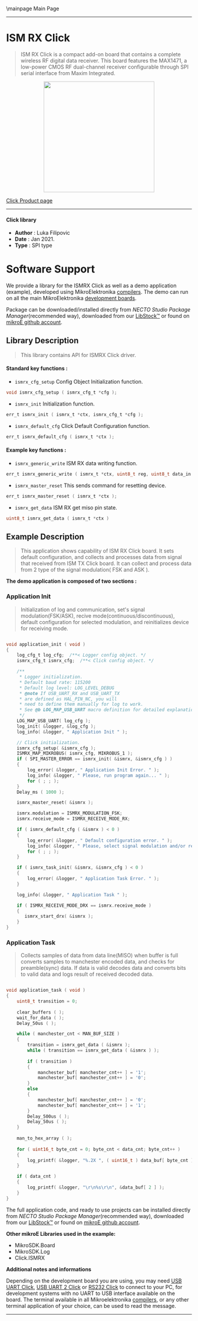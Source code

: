 \mainpage Main Page

---
# ISM RX Click

> ISM RX Click is a compact add-on board that contains a complete wireless RF digital data receiver. This board features the MAX1471, a low-power CMOS RF dual-channel receiver configurable through SPI serial interface from Maxim Integrated. 

<p align="center">
  <img src="https://download.mikroe.com/images/click_for_ide/ism_rx_click.png" height=300px>
</p>

[Click Product page](https://www.mikroe.com/ism-rx-click)

---


#### Click library

- **Author**        : Luka Filipovic
- **Date**          : Jan 2021.
- **Type**          : SPI type


# Software Support

We provide a library for the ISMRX Click
as well as a demo application (example), developed using MikroElektronika
[compilers](https://www.mikroe.com/necto-studio).
The demo can run on all the main MikroElektronika [development boards](https://www.mikroe.com/development-boards).

Package can be downloaded/installed directly from *NECTO Studio Package Manager*(recommended way), downloaded from our [LibStock&trade;](https://libstock.mikroe.com) or found on [mikroE github account](https://github.com/MikroElektronika/mikrosdk_click_v2/tree/master/clicks).

## Library Description

> This library contains API for ISMRX Click driver.

#### Standard key functions :

- `ismrx_cfg_setup` Config Object Initialization function.
```c
void ismrx_cfg_setup ( ismrx_cfg_t *cfg );
```

- `ismrx_init` Initialization function.
```c
err_t ismrx_init ( ismrx_t *ctx, ismrx_cfg_t *cfg );
```

- `ismrx_default_cfg` Click Default Configuration function.
```c
err_t ismrx_default_cfg ( ismrx_t *ctx );
```

#### Example key functions :

- `ismrx_generic_write` ISM RX data writing function.
```c
err_t ismrx_generic_write ( ismrx_t *ctx, uint8_t reg, uint8_t data_in )
```

- `ismrx_master_reset` This sends command for resetting device.
```c
err_t ismrx_master_reset ( ismrx_t *ctx );
```

- `ismrx_get_data` ISM RX get miso pin state.
```c
uint8_t ismrx_get_data ( ismrx_t *ctx )
```

## Example Description

> This application shows capability of ISM RX Click board. 
It sets default configuration, and collects and processes
data from signal that received from ISM TX Click board. 
It can collect and process data from 2 type of the signal 
modulation( FSK and ASK ).

**The demo application is composed of two sections :**

### Application Init

> Initialization of log and communication, set's signal 
modulation(FSK/ASK), recive mode(continuous/discontinuous), 
default configuration for selected modulation, and 
reinitializes device for receiving mode.

```c

void application_init ( void ) 
{
    log_cfg_t log_cfg;  /**< Logger config object. */
    ismrx_cfg_t ismrx_cfg;  /**< Click config object. */

    /**
     * Logger initialization.
     * Default baud rate: 115200
     * Default log level: LOG_LEVEL_DEBUG
     * @note If USB_UART_RX and USB_UART_TX
     * are defined as HAL_PIN_NC, you will
     * need to define them manually for log to work.
     * See @b LOG_MAP_USB_UART macro definition for detailed explanation.
     */
    LOG_MAP_USB_UART( log_cfg );
    log_init( &logger, &log_cfg );
    log_info( &logger, " Application Init " );

    // Click initialization.
    ismrx_cfg_setup( &ismrx_cfg );
    ISMRX_MAP_MIKROBUS( ismrx_cfg, MIKROBUS_1 );
    if ( SPI_MASTER_ERROR == ismrx_init( &ismrx, &ismrx_cfg ) )
    {
        log_error( &logger, " Application Init Error. " );
        log_info( &logger, " Please, run program again... " );
        for ( ; ; );
    }
    Delay_ms ( 1000 );

    ismrx_master_reset( &ismrx );

    ismrx.modulation = ISMRX_MODULATION_FSK;
    ismrx.receive_mode = ISMRX_RECEIVE_MODE_RX;

    if ( ismrx_default_cfg ( &ismrx ) < 0 )
    {
        log_error( &logger, " Default configuration error. " );
        log_info( &logger, " Please, select signal modulation and/or receive mode... " );
        for ( ; ; );
    }

    if ( ismrx_task_init( &ismrx, &ismrx_cfg ) < 0 )
    {
        log_error( &logger, " Application Task Error. " );
    }

    log_info( &logger, " Application Task " );

    if ( ISMRX_RECEIVE_MODE_DRX == ismrx.receive_mode )
    {
       ismrx_start_drx( &ismrx );
    }
}

```

### Application Task

> Collects samples of data from data line(MISO) when buffer 
is full converts samples to manchester encoded data, 
and checks for preamble(sync) data. If data is valid 
decodes data and converts bits to valid data and logs 
result of received decoded data.

```c

void application_task ( void )
{
    uint8_t transition = 0;
    
    clear_buffers ( );
    wait_for_data ( );
    Delay_50us ( );

    while ( manchester_cnt < MAN_BUF_SIZE )
    {
        transition = ismrx_get_data ( &ismrx );
        while ( transition == ismrx_get_data ( &ismrx ) );
        
        if ( transition )
        {
            manchester_buf[ manchester_cnt++ ] = '1';
            manchester_buf[ manchester_cnt++ ] = '0';
        }
        else
        {
            manchester_buf[ manchester_cnt++ ] = '0';
            manchester_buf[ manchester_cnt++ ] = '1';
        }
        Delay_500us ( );
        Delay_50us ( );
    }
    
    man_to_hex_array ( );
    
    for ( uint16_t byte_cnt = 0; byte_cnt < data_cnt; byte_cnt++ )
    {
        log_printf( &logger, "%.2X ", ( uint16_t ) data_buf[ byte_cnt ] );
    }

    if ( data_cnt )
    {
        log_printf( &logger, "\r\n%s\r\n", &data_buf[ 2 ] );
    }
}

```

The full application code, and ready to use projects can be installed directly from *NECTO Studio Package Manager*(recommended way), downloaded from our [LibStock&trade;](https://libstock.mikroe.com) or found on [mikroE github account](https://github.com/MikroElektronika/mikrosdk_click_v2/tree/master/clicks).

**Other mikroE Libraries used in the example:**

- MikroSDK.Board
- MikroSDK.Log
- Click.ISMRX

**Additional notes and informations**

Depending on the development board you are using, you may need
[USB UART Click](https://shop.mikroe.com/usb-uart-click),
[USB UART 2 Click](https://shop.mikroe.com/usb-uart-2-click) or
[RS232 Click](https://shop.mikroe.com/rs232-click) to connect to your PC, for
development systems with no UART to USB interface available on the board. The
terminal available in all Mikroelektronika
[compilers](https://shop.mikroe.com/compilers), or any other terminal application
of your choice, can be used to read the message.

---
